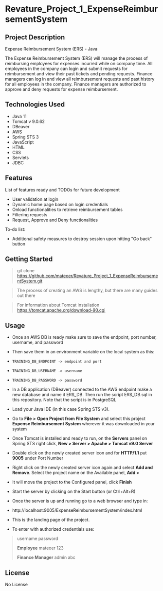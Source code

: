 # Revature_Project_1_ExpenseReimbursementSystem

## Project Description
Expense Reimbursement System (ERS) - Java

The Expense Reimbursement System (ERS) will manage the process of reimbursing employees for expenses incurred while on company time. All employees in the company can login and submit requests for reimbursement and view their past tickets and pending requests. Finance managers can log in and view all reimbursement requests and past history for all employees in the company. Finance managers are authorized to approve and deny requests for expense reimbursement.

## Technologies Used

* Java 11
* Tomcat v 9.0.62
* DBeaver
* AWS 
* Spring STS 3
* JavaScript
* HTML
* CSS
* Servlets
* JDBC

## Features

List of features ready and TODOs for future development
* User validation at login
* Dynamic home page based on login credentials
* Onload functionalities to retrieve reimbursement tables
* Filtering requests
* Request, Approve and Deny functionalities

To-do list:
* Additional safety measures to destroy session upon hitting "Go back" button


## Getting Started

> git clone https://github.com/mateoer/Revature_Project_1_ExpenseReimbursementSystem.git

> The process of creating an AWS is lengthy, but there are many guides out there

> For information about Tomcat installation https://tomcat.apache.org/download-90.cgi


## Usage

- Once an AWS DB is ready make sure to save the endpoint, port number, username, and password
- Then save them in an environment variable on the local system as this:
-     TRAINING_DB_ENDPOINT -> endpoint and port
-     TRAINING_DB_USERNAME -> username
-     TRAINING_DB_PASSWORD -> password
- In a DB application (DBeaver) connected to the AWS endpoint make a new database and name it ERS_DB. Then run the script ERS_DB.sql in this repository. 
   Note that the script is in PostgreSQL

- Load your Java IDE (in this case Spring STS v3). 
- Go to **File** **>** **Open Project from File System** and select this project
  **Expense Reimbursement System** wherever it was downloaded in your system


- Once Tomcat is installed and ready to run, on the **Servers** panel on Spring STS right click, **New > Server > Apache > Tomcat v9.0 Server** 
-  Double click on the newly created server icon and for **HTTP/1.1** put **9005** under Port Number
-  Right click on the newly created server icon again and select **Add and Remove**. Select the project name on the Available panel, **Add >**
-  It will move the project to the Configured panel, click **Finish**
-  Start the server by clicking on the Start button (or Ctrl+Alt+R)
  
-  Once the server is up and running go to a web browser and type in:
-    http://localhost:9005/ExpenseReimbursementSystem/index.html
-  This is the landing page of the project.
  
- To enter with authorized credentials use:
>  username   password
>                         
>  **Employee**             mateoer         123
>  
>  **Finance Manager**       admin          abc




## License

No License
